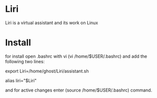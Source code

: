 # Liri
Liri is a virtual assistant and its work on Linux


# Install 

for install open .bashrc with vi (vi /home/$USER/.bashrc) and add the following two lines:

  export Liri=/home/ghost/Liri/assistant.sh
  
  alias liri="$Liri"

  
and for active changes enter (source /home/$USER/.bashrc) command.
